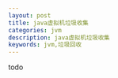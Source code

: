 ```yaml
---
layout: post
title: java虚拟机垃圾收集
categories: jvm
description: java虚拟机垃圾收集
keywords: jvm,垃圾回收
---
```

todo